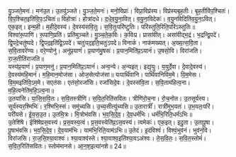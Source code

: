 

  
यु॒ञ्जते॒मनः॑। मन॑उ॒त। उ॒तयु॑ञ्जते। यु॒ञ्ज॒ते॒मनः॑। मनो॒विप्राः॑। विप्रा॒विप्र॑स्य। विप्र॑स्यबृह॒तीः। बृ॒ह॒तीवि॑प॒श्चितः॑। वि॒प॒श्चित॒इति॑वि॒पः॒ऽचितः॑॥ विहोत्राः॑। होत्रा॑दधे। द॒धे॒व॒यु॒ना॒वित्। व॒यु॒ना॒विदेकः॑। व॒यु॒नविदिति॑व॒यु॒न॒ऽवित्। एक॒इत्। इन्म॒ही। म॒हीदे॒वस्य॑। दे॒वस्य॑सवि॒तुः। स॒वि॒तुःपरि॑ष्टुतिः। परि॑स्तुति॒रिति॒परि॑ऽस्तुतिः॥  
विश्वा॑रू॒पाणि॑। रू॒पाणि॒प्रति॑। प्रति॑मुञ्चते। मु॒ञ्च॒ते॒क॒विः। क॒विःप्र। प्रासा॑वीत्। असा॑वीद्भ॒द्रं। भ॒द्रन्द्वि॒पदे॑। द्वि॒पदे॒चतु॑ष्पदे। द्वि॒पद॒इति॑द्वि॒ऽपदे॑। चतुः॑पद॒इति॒चतुः॑ऽपदे॥ विनाकं॑। नाक॑मख्यत्। अ॒ख्य॒त्स॒वि॒ता। स॒वि॒तावरे॑ण्यः। वरे॒ण्योनु॑। अनु॑प्र॒याणं॑। प्र॒याण॑मु॒षसः॑। प्र॒यान॒मिति॑प्र॒ऽयानं॑। उ॒षसो॒वि। विरा॑जति। रा॒ज॒तीति॑राजति॥  
यस्य॑प्र॒याणं॑। प्र॒याण॒मनु॑। प्र॒यान॒मिति॑प्र॒ऽयानं॑। अन्व॒न्ये। अ॒न्यइत्। इद्य॒युः। य॒युर्दे॒वा। दे॒वादे॒वस्य॑। दे॒वस्य॑महि॒मानं॑। म॒हि॒मान॒मोज॑सा। ओज॒सेत्योज॑सा॥ यःपार्थि॑वानि। पार्थि॑वानिविम॒मे। वि॒म॒मेसः। वि॒म॒मइति॑वि॒ऽम॒मे। सएत॑सः। एत॑सो॒रजां॑सि। रजां॑सिदे॒वः। दे॒वस्स॑वि॒ता। स॒वि॒ताम॑हित्व॒ना। म॒हि॒त्वनेति॑म॒हि॒ऽत्व॒ना॥  
उ॒तया॑सि। या॒सि॒स॒वि॒तः। स॒वि॒तस्त्रीणि॑। स॒वि॒त॒रिति॑सवितः। त्रीणि॑रो॒च॒ना। रो॒च॒नोत। उ॒तसूर्य॑स्य। सूर्य॑स्यर॒श्मिभिः॑। र॒श्मिभि॒स्सं। समु॑च्यसि। उ॒च्य॒सीत्यु॑च्यसि॥ उ॒तारात्रीं॑। रात्री॑मुभ॒यतः॑। उ॒भ॒यतः॒परि॑। परी॑यसे। ई॒य॒स॒उ॒त। उ॒तमि॒त्रः। मि॒त्रोभ॑वसि। भ॒व॒सि॒दे॒व॒। दे॒व॒धर्म॑भिः। धर्म॑भि॒रिति॒धर्म॑ऽभिः॥  
उ॒तेशि॑षे। ईशि॑षेप्रस॒वस्य॑। प्र॒स॒वस्य॒त्वं। प्र॒स॒वस्येति॑प्र॒ऽस॒वस्य॑। त्वमेकः॑। एक॒इत्। इदु॒ता। उ॒तापू॒षा। पू॒षाभ॑वसि। भ॒व॒सि॒दे॒व॒। दे॒व॒याम॑भिः। याम॑भि॒रिति॒याम॑ऽभिः॥ उ॒तेदं। इ॒दंविश्वं॑। विश्वं॒भुव॑नं। भुव॑नं॒वि। विरा॑जसि। रा॒ज॒सि॒श्या॒वाश्वः॑। श्या॒वाश्व॑स्ते। श्या॒वाश्व॒इति॑श्या॒वऽअ॑श्वः। ते॒स॒वि॒तः॒। स॒वि॒त॒स्तोमं॑। स॒वि॒त॒रिति॑सवितः। स्तोम॑मानसे। आ॒न॒श॒इत्या॑नशे॥ 24॥  
